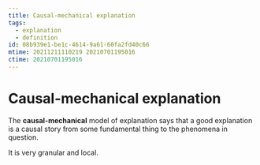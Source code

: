 ```yaml
---
title: Causal-mechanical explanation
tags:
  - explanation
  - definition
id: 08b939e1-be1c-4614-9a61-60fa2fd40c66
mtime: 20211211110219 20210701195016
ctime: 20210701195016
---
```


# Causal-mechanical explanation

The **causal-mechanical** model of explanation says that a good explanation is a causal story from some fundamental thing to the phenomena in question.

It is very granular and local.
